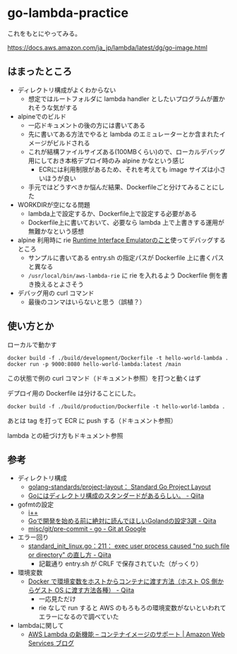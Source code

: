 # go-lambda-practice

これをもとにやってみる。

https://docs.aws.amazon.com/ja_jp/lambda/latest/dg/go-image.html

## はまったところ

* ディレクトリ構成がよくわからない
    * 想定ではルートフォルダに lambda handler としたいプログラムが置かれそうな気がする
* alpineでのビルド
    * 一応ドキュメントの後の方には書いてある
    * 先に書いてある方法でやると lambda のエミュレーターとか含まれたイメージがビルドされる
    * これが結構ファイルサイズある(100MBくらい)ので、ローカルデバッグ用にしておき本格デプロイ時のみ alpine かなという感じ
        * ECRには利用制限があるため、それを考えても image サイズは小さいほうが良い
    * 手元ではどうすべきか悩んだ結果、Dockerfileごと分けてみることにした
* WORKDIRが空になる問題
    * lambda上で設定するか、Dockerfile上で設定する必要がある
    * Dockerfile上に書いておいて、必要なら lambda 上で上書きする運用が無難かなという感想
* alpine 利用時に rie [Runtime Interface Emulatorのこと](https://docs.aws.amazon.com/lambda/latest/dg/images-test.html)使ってデバッグするところ
    * サンプルに書いてある entry.sh の指定パスが Dockerfile 上に書くパスと異なる
    * `/usr/local/bin/aws-lambda-rie` に rie を入れるよう Dockerfile 側を書き換えるとよさそう
* デバッグ用の curl コマンド
    * 最後のコンマはいらないと思う（誤植？）

## 使い方とか

ローカルで動かす

```shell
docker build -f ./build/development/Dockerfile -t hello-world-lambda .
docker run -p 9000:8080 hello-world-lambda:latest /main
```

この状態で例の curl コマンド（ドキュメント参照）を打つと動くはず

デプロイ用の Dockerfile は分けることにした。

```shell
docker build -f ./build/production/Dockerfile -t hello-world-lambda .
```

あとは tag を打って ECR に push する（ドキュメント参照）

lambda との紐づけ方もドキュメント参照

## 参考

* ディレクトリ構成
  * [golang-standards/project-layout： Standard Go Project Layout](https://github.com/golang-standards/project-layout)
  * [Goにはディレクトリ構成のスタンダードがあるらしい。 - Qiita](https://qiita.com/sueken/items/87093e5941bfbc09bea8)
* gofmtの設定
  * [i++](http://increment.hatenablog.com/?page=1461757090)
  * [Goで開発を始める前に絶対に読んでほしいGolandの設定3選 - Qiita](https://qiita.com/tez/items/417c72a275fd1399645e#pre-commit%E3%83%95%E3%82%A1%E3%82%A4%E3%83%AB)
  * [misc/git/pre-commit - go - Git at Google](https://go.googlesource.com/go/+/dev.tls/misc/git/pre-commit)
* エラー回り
  * [standard_init_linux.go：211： exec user process caused "no such file or directory" の直し方 - Qiita](https://qiita.com/kabik/items/5591f62c0ef6ddef5db2)
    * 記載通り entry.sh が CRLF で保存されていた（がっくり）
* 環境変数
  * [Docker で環境変数をホストからコンテナに渡す方法（ホスト OS 側からゲスト OS に渡す方法各種） - Qiita](https://qiita.com/KEINOS/items/518610bc2fdf5999acf2)
    * 一応見ただけ
    * rie なしで run すると AWS のもろもろの環境変数がないといわれてエラーになるので調べていた
* lambdaに関して
  * [AWS Lambda の新機能 – コンテナイメージのサポート | Amazon Web Services ブログ](https://aws.amazon.com/jp/blogs/news/new-for-aws-lambda-container-image-support/)
